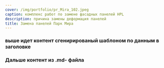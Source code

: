 ```yaml
---
cover: /img/portfolio/pr_Mira_102.jpeg
caption: комплекс работ по замене фасадных панелей HPL
description: причина замены деформация панелей
title: Замена панелей Парк Мира 
---
```


### выше идет контент сгенирированый шаблоном по данным в заголовке
### Дальше контент из .md- файла
